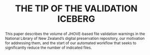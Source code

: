 ---
abstract: 'This paper describes the volume of JHOVE-based file validation warnings
  in the National Library of New Zealand’s digital preservation repository, our motivation
  for addressing them, and the start of our automated workflow that seeks to significantly
  reduce the number of indicated files.

  '
creators:
- Goethals, Andrea
- Gattuso, Jay
date: null
document_url: https://services.phaidra.univie.ac.at/api/object/o:1424902/download
grand_parent: iPRES
institutions:
- National Library of New Zealand
keywords:
- file format
- jhove
- validation
- preservation action
landing_page_url: https://phaidra.univie.ac.at/o:1424902
language: eng
layout: publication
license: CC BY 4.0 International
notes_url: null
parent: iPRES 2021
presentation_url: null
size: 934600
source_name: iPRES
title: THE TIP OF THE VALIDATION ICEBERG
type: paper
year: 2021
---